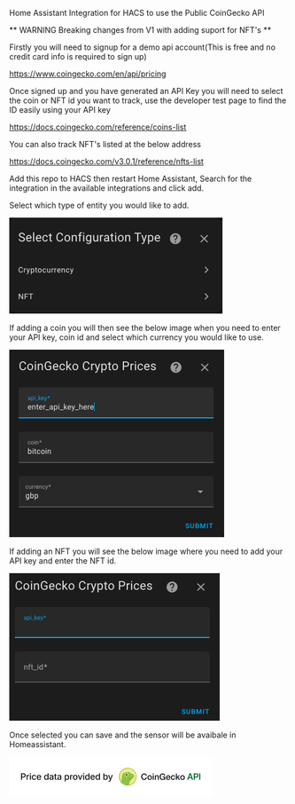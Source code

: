 Home Assistant Integration for HACS to use the Public CoinGecko API

** WARNING Breaking changes from V1 with adding suport for NFT's **

Firstly you will need to signup for a demo api account(This is free and no credit card info is required to sign up)

https://www.coingecko.com/en/api/pricing

Once signed up and you have generated an API Key you will need to select the coin or NFT id you want to track, use the developer test page to find the ID easily using your API key

https://docs.coingecko.com/reference/coins-list

You can also track NFT's listed at the below address

https://docs.coingecko.com/v3.0.1/reference/nfts-list

Add this repo to HACS then restart Home Assistant, Search for the integration in the available integrations and click add.

Select which type of entity you would like to add.

![alt text](<select type.png>)

If adding a coin you will then see the below image when you need to enter your API key, coin id and select which currency you would like to use.

![alt text](<add sensor.png>)

If adding an NFT you will see the below image where you need to add your API key and enter the NFT id.

![alt text](<add nft.png>)

Once selected you can save and the sensor will be avaibale in Homeassistant.

![alt text](image.png)


